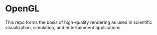 # OpenGL
This repo forms the basis of high-quality rendering as used in scientific visualization, simulation, and entertainment applications.
